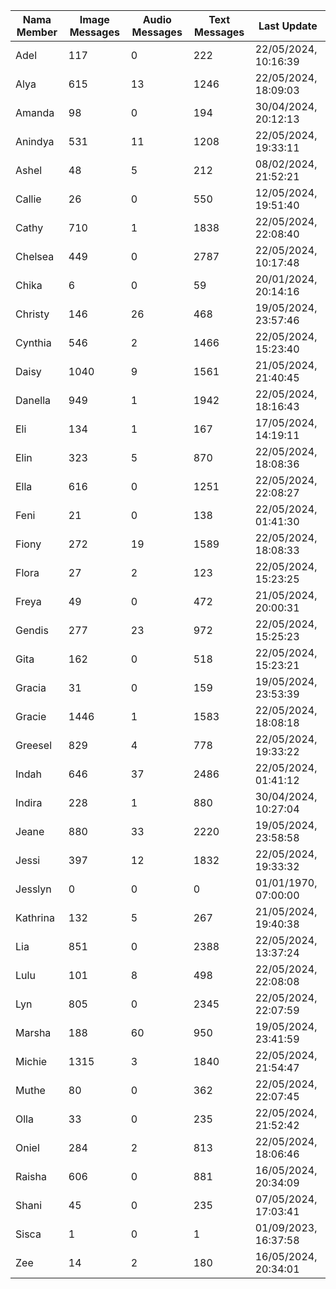 | Nama Member | Image Messages | Audio Messages | Text Messages | Last Update |
| ------ | -------------- | -------------- | ------------- | ------------ |
| Adel | 117 | 0 | 222 | 22/05/2024, 10:16:39 |
| Alya | 615 | 13 | 1246 | 22/05/2024, 18:09:03 |
| Amanda | 98 | 0 | 194 | 30/04/2024, 20:12:13 |
| Anindya | 531 | 11 | 1208 | 22/05/2024, 19:33:11 |
| Ashel | 48 | 5 | 212 | 08/02/2024, 21:52:21 |
| Callie | 26 | 0 | 550 | 12/05/2024, 19:51:40 |
| Cathy | 710 | 1 | 1838 | 22/05/2024, 22:08:40 |
| Chelsea | 449 | 0 | 2787 | 22/05/2024, 10:17:48 |
| Chika | 6 | 0 | 59 | 20/01/2024, 20:14:16 |
| Christy | 146 | 26 | 468 | 19/05/2024, 23:57:46 |
| Cynthia | 546 | 2 | 1466 | 22/05/2024, 15:23:40 |
| Daisy | 1040 | 9 | 1561 | 21/05/2024, 21:40:45 |
| Danella | 949 | 1 | 1942 | 22/05/2024, 18:16:43 |
| Eli | 134 | 1 | 167 | 17/05/2024, 14:19:11 |
| Elin | 323 | 5 | 870 | 22/05/2024, 18:08:36 |
| Ella | 616 | 0 | 1251 | 22/05/2024, 22:08:27 |
| Feni | 21 | 0 | 138 | 22/05/2024, 01:41:30 |
| Fiony | 272 | 19 | 1589 | 22/05/2024, 18:08:33 |
| Flora | 27 | 2 | 123 | 22/05/2024, 15:23:25 |
| Freya | 49 | 0 | 472 | 21/05/2024, 20:00:31 |
| Gendis | 277 | 23 | 972 | 22/05/2024, 15:25:23 |
| Gita | 162 | 0 | 518 | 22/05/2024, 15:23:21 |
| Gracia | 31 | 0 | 159 | 19/05/2024, 23:53:39 |
| Gracie | 1446 | 1 | 1583 | 22/05/2024, 18:08:18 |
| Greesel | 829 | 4 | 778 | 22/05/2024, 19:33:22 |
| Indah | 646 | 37 | 2486 | 22/05/2024, 01:41:12 |
| Indira | 228 | 1 | 880 | 30/04/2024, 10:27:04 |
| Jeane | 880 | 33 | 2220 | 19/05/2024, 23:58:58 |
| Jessi | 397 | 12 | 1832 | 22/05/2024, 19:33:32 |
| Jesslyn | 0 | 0 | 0 | 01/01/1970, 07:00:00 |
| Kathrina | 132 | 5 | 267 | 21/05/2024, 19:40:38 |
| Lia | 851 | 0 | 2388 | 22/05/2024, 13:37:24 |
| Lulu | 101 | 8 | 498 | 22/05/2024, 22:08:08 |
| Lyn | 805 | 0 | 2345 | 22/05/2024, 22:07:59 |
| Marsha | 188 | 60 | 950 | 19/05/2024, 23:41:59 |
| Michie | 1315 | 3 | 1840 | 22/05/2024, 21:54:47 |
| Muthe | 80 | 0 | 362 | 22/05/2024, 22:07:45 |
| Olla | 33 | 0 | 235 | 22/05/2024, 21:52:42 |
| Oniel | 284 | 2 | 813 | 22/05/2024, 18:06:46 |
| Raisha | 606 | 0 | 881 | 16/05/2024, 20:34:09 |
| Shani | 45 | 0 | 235 | 07/05/2024, 17:03:41 |
| Sisca | 1 | 0 | 1 | 01/09/2023, 16:37:58 |
| Zee | 14 | 2 | 180 | 16/05/2024, 20:34:01 |
